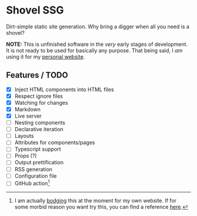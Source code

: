 # Shovel SSG

Dirt-simple static site generation. Why bring a digger when all you need is a shovel?

**NOTE:** This is unfinished software in the *very* early stages of development. It is not ready to be used for basically any purpose. That being said, I *am* using it for my [personal website](https://piturnah.xyz/).

## Features / TODO
- [x] Inject HTML components into HTML files
- [x] Respect ignore files
- [x] Watching for changes
- [x] Markdown
- [x] Live server
- [ ] Nesting components
- [ ] Declarative iteration
- [ ] Layouts
- [ ] Attributes for components/pages
- [ ] Typescript support
- [ ] Props (?)
- [ ] Output prettification
- [ ] RSS generation
- [ ] Configuration file
- [ ] GitHub action[^1]

[^1]: I am actually [bodging](https://en.wiktionary.org/wiki/bodge) this at the moment for my own website. If for some morbid reason you want try this, you can find a reference [here](https://github.com/Piturnah/piturnah.github.io/blob/main/.github/workflows/ci.yml).
